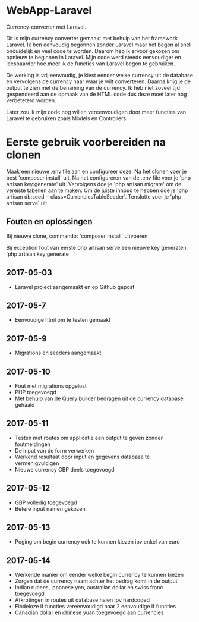 # WebApp-Laravel
Currency-converter met Laravel.

Dit is mijn currency converter gemaakt met behulp van het framework Laravel. 
Ik ben eenvoudig begonnen zonder Laravel maar het begon al snel onduidelijk en veel code te worden. 
Daarom heb ik ervoor gekozen om opnieuw te beginnen in Laravel.
Mijn code werd steeds eenvoudiger en leesbaarder hoe meer ik de functies van Laravel begon te gebruiken.

De werking is vrij eenvoudig, je kiest eender welke currency uit de database
en vervolgens de currency naar waar je wilt converteren.
Daarna krijg je de output te zien met de benaming van de currency.
Ik heb niet zoveel tijd gespendeerd aan de opmaak van de HTML code dus deze moet later nog verbeteterd worden.

Later zou ik mijn code nog willen vereenvoudigen door meer functies van Laravel te gebruiken
zoals Models en Controllers.

# Eerste gebruik voorbereiden na clonen

Maak een nieuwe .env file aan en configureer deze.
Na het clonen voer je best 'composer install' uit.
Na het configureren van de .env file voer je 'php artisan key:generate' uit.
Vervolgens doe je 'php artisan migrate' om de vereiste tabellen aan te maken.
Om de juiste inhoud te hebben doe je 'php artisan db:seed --class=CurrenciesTableSeeder'.
Tenslotte voer je 'php artisan serve' uit.


## Fouten en oplossingen
Bij nieuwe clone, commando: 'composer install' uitvoeren

Bij exception fout van eerste php artisan serve een nieuwe key generaten: 'php artisan key:generate


## 2017-05-03

+ Laravel project aangemaakt en op Github gepost

## 2017-05-7

+ Eenvoudige html om te testen gemaakt

## 2017-05-9

+ Migrations en seeders aangemaakt

## 2017-05-10

+ Fout met migrations opgelost
+ PHP toegevoegd
+ Met behulp van de Query builder bedragen uit de currency database gehaald

## 2017-05-11

+ Testen met routes om applicatie een output te geven zonder foutmeldingen
+ De input van de form verwerken
+ Werkend resultaat door input en gegevens database te vermenigvuldigen
+ Nieuwe currency GBP deels toegevoegd

## 2017-05-12

+ GBP volledig toegevoegd
+ Betere input namen gekozen

## 2017-05-13

+ Poging om begin currency ook te kunnen kiezen ipv enkel van euro

## 2017-05-14

+ Werkende manier om eender welke begin currency te kunnen kiezen
+ Zorgen dat de currency naam achter het bedrag komt in de output
+ Indian rupees, japanese yen, australian dollar en swiss franc toegevoegd
+ Afkrotingen in routes uit database halen ipv hardcoded
+ Eindeloze if functies vereenvoudigd naar 2 eenvoudige if functies
+ Canadian dollar en chinese yuan toegevoegd aan currencies


